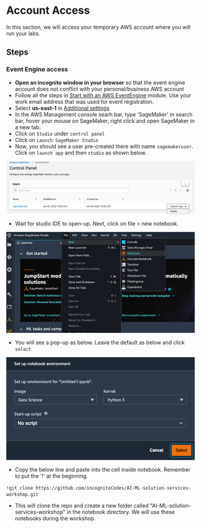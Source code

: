 # Account Access
In this section, we will access your temporary AWS account where you will run your labs.

## Steps
### Event Engine access
- **Open an incognito window in your browser** so that the event engine account does not conflict with your personal/business AWS account
- Follow all the steps in [Start with an AWS EventEngine](https://catalog.us-east-1.prod.workshops.aws/v2/workshops/f3a3e2bd-e1d5-49de-b8e6-dac361842e76/en-US/preparation-guide/20-event-engine) module. Use your work email address that was used for event registration.
- Select **us-east-1** in [Additional settings](https://catalog.us-east-1.prod.workshops.aws/v2/workshops/f3a3e2bd-e1d5-49de-b8e6-dac361842e76/en-US/preparation-guide/30-addition-setting)
- In the AWS Management console searh bar, type 'SageMaker' in search bar, hover your mouse on SageMaker, right click and open SageMaker in a new tab. 
- Click on `Studio` under `control panel`
- Click on `Launch SageMaker Studio`
- Now, you should see a user pre-created there with name `sagemakeruser`. Click on `launch app` and then `studio` as shown below.

![launch_studio](./images/launch_studio.png)

- Wait for studio IDE to open-up. Next, click on file > new notebook. 

![notebook](./images/notebook.png)

- You will see a pop-up as below. Leave the default as below and click `select`

![kernel](./images/kernel.png)

- Copy the below line and paste into the cell inside notebook. Remember to put the '!' at the beginning.

`!git clone https://github.com/incognitoCodes/AI-ML-solution-services-workshop.git`

- This will clone the repo and create a new folder called "AI-ML-solution-services-workshop" in the notebook directory. We will use these notebooks during the workshop.




